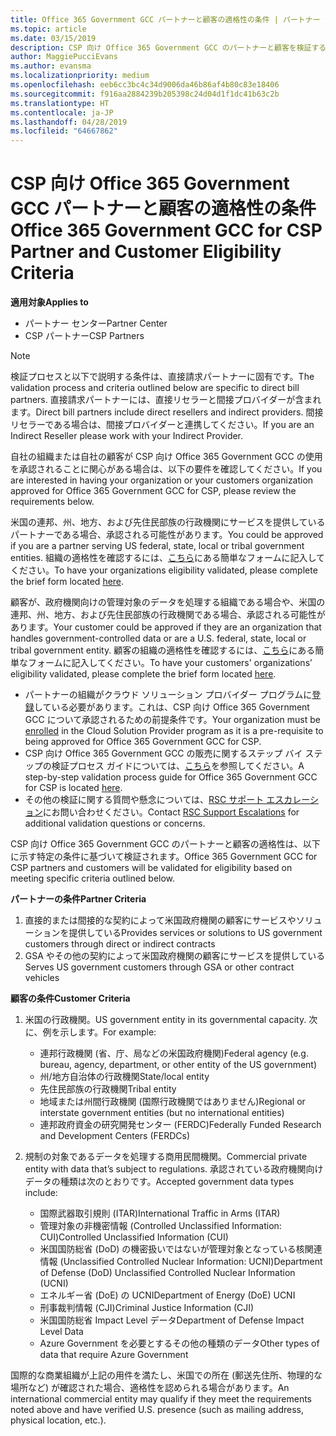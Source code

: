 ```yaml
---
title: Office 365 Government GCC パートナーと顧客の適格性の条件 | パートナー センター
ms.topic: article
ms.date: 03/15/2019
description: CSP 向け Office 365 Government GCC のパートナーと顧客を検証するための手順です。
author: MaggiePucciEvans
ms.author: evansma
ms.localizationpriority: medium
ms.openlocfilehash: eeb6cc3bc4c34d9006da46b86af4b80c83e18406
ms.sourcegitcommit: f916aa2884239b205398c24d04d1f1dc41b63c2b
ms.translationtype: HT
ms.contentlocale: ja-JP
ms.lasthandoff: 04/28/2019
ms.locfileid: "64667862"
---
```

# <a name="office-365-government-gcc-for-csp-partner-and-customer-eligibility-criteria"></a><span data-ttu-id="ef2a1-103">CSP 向け Office 365 Government GCC パートナーと顧客の適格性の条件</span><span class="sxs-lookup"><span data-stu-id="ef2a1-103">Office 365 Government GCC for CSP Partner and Customer Eligibility Criteria</span></span>

<span data-ttu-id="ef2a1-104">**適用対象**</span><span class="sxs-lookup"><span data-stu-id="ef2a1-104">**Applies to**</span></span>

-  <span data-ttu-id="ef2a1-105">パートナー センター</span><span class="sxs-lookup"><span data-stu-id="ef2a1-105">Partner Center</span></span>
-  <span data-ttu-id="ef2a1-106">CSP パートナー</span><span class="sxs-lookup"><span data-stu-id="ef2a1-106">CSP Partners</span></span>

>[!NOTE]
><span data-ttu-id="ef2a1-107">検証プロセスと以下で説明する条件は、直接請求パートナーに固有です。</span><span class="sxs-lookup"><span data-stu-id="ef2a1-107">The validation process and criteria outlined below are specific to direct bill partners.</span></span> <span data-ttu-id="ef2a1-108">直接請求パートナーには、直接リセラーと間接プロバイダーが含まれます。</span><span class="sxs-lookup"><span data-stu-id="ef2a1-108">Direct bill partners include direct resellers and indirect providers.</span></span>  <span data-ttu-id="ef2a1-109">間接リセラーである場合は、間接プロバイダーと連携してください。</span><span class="sxs-lookup"><span data-stu-id="ef2a1-109">If you are an Indirect Reseller please work with your Indirect Provider.</span></span> 

<span data-ttu-id="ef2a1-110">自社の組織または自社の顧客が CSP 向け Office 365 Government GCC の使用を承認されることに関心がある場合は、以下の要件を確認してください。</span><span class="sxs-lookup"><span data-stu-id="ef2a1-110">If you are interested in having your organization or your customers organization approved for Office 365 Government GCC for CSP, please review the requirements below.</span></span>

<span data-ttu-id="ef2a1-111">米国の連邦、州、地方、および先住民部族の行政機関にサービスを提供しているパートナーである場合、承認される可能性があります。</span><span class="sxs-lookup"><span data-stu-id="ef2a1-111">You could be approved if you are a partner serving US federal, state, local or tribal government entities.</span></span> <span data-ttu-id="ef2a1-112">組織の適格性を確認するには、[こちら](https://products.office.com/government/eligibility-validation?ReqType=CSPPartner)にある簡単なフォームに記入してください。</span><span class="sxs-lookup"><span data-stu-id="ef2a1-112">To have your organizations eligibility validated, please complete the brief form located [here](https://products.office.com/government/eligibility-validation?ReqType=CSPPartner).</span></span>

<span data-ttu-id="ef2a1-113">顧客が、政府機関向けの管理対象のデータを処理する組織である場合や、米国の連邦、州、地方、および先住民部族の行政機関である場合、承認される可能性があります。</span><span class="sxs-lookup"><span data-stu-id="ef2a1-113">Your customer could be approved if they are an organization that handles government-controlled data or are a U.S. federal, state, local or tribal government entity.</span></span> <span data-ttu-id="ef2a1-114">顧客の組織の適格性を確認するには、[こちら](https://products.office.com/government/eligibility-validation?ReqType=CSPCustomer)にある簡単なフォームに記入してください。</span><span class="sxs-lookup"><span data-stu-id="ef2a1-114">To have your customers' organizations’ eligibility validated, please complete the brief form located [here](https://products.office.com/government/eligibility-validation?ReqType=CSPCustomer).</span></span> 

-   <span data-ttu-id="ef2a1-115">パートナーの組織がクラウド ソリューション プロバイダー プログラムに[登録](https://partnercenter.microsoft.com/partner/cloud-solution-provider)している必要があります。これは、CSP 向け Office 365 Government GCC について承認されるための前提条件です。</span><span class="sxs-lookup"><span data-stu-id="ef2a1-115">Your organization must be [enrolled](https://partnercenter.microsoft.com/partner/cloud-solution-provider) in the Cloud Solution Provider program as it is a pre-requisite to being approved for Office 365 Government GCC for CSP.</span></span>
-   <span data-ttu-id="ef2a1-116">CSP 向け Office 365 Government GCC の販売に関するステップ バイ ステップの検証プロセス ガイドについては、[こちら](https://go.microsoft.com/fwlink/?linkid=2007323)を参照してください。</span><span class="sxs-lookup"><span data-stu-id="ef2a1-116">A step-by-step validation process guide for Office 365 Government GCC for CSP is located [here](https://go.microsoft.com/fwlink/?linkid=2007323).</span></span>
-   <span data-ttu-id="ef2a1-117">その他の検証に関する質問や懸念については、[RSC サポート エスカレーション](mailto:usgcce@microsoft.com)にお問い合わせください。</span><span class="sxs-lookup"><span data-stu-id="ef2a1-117">Contact [RSC Support Escalations](mailto:usgcce@microsoft.com) for additional validation questions or concerns.</span></span>

<span data-ttu-id="ef2a1-118">CSP 向け Office 365 Government GCC のパートナーと顧客の適格性は、以下に示す特定の条件に基づいて検証されます。</span><span class="sxs-lookup"><span data-stu-id="ef2a1-118">Office 365 Government GCC for CSP partners and customers will be validated for eligibility based on meeting specific criteria outlined below.</span></span>

<span data-ttu-id="ef2a1-119">**パートナーの条件**</span><span class="sxs-lookup"><span data-stu-id="ef2a1-119">**Partner Criteria**</span></span>
1.  <span data-ttu-id="ef2a1-120">直接的または間接的な契約によって米国政府機関の顧客にサービスやソリューションを提供している</span><span class="sxs-lookup"><span data-stu-id="ef2a1-120">Provides services or solutions to US government customers through direct or indirect contracts</span></span>
2.  <span data-ttu-id="ef2a1-121">GSA やその他の契約によって米国政府機関の顧客にサービスを提供している</span><span class="sxs-lookup"><span data-stu-id="ef2a1-121">Serves US government customers through GSA or other contract vehicles</span></span>

<span data-ttu-id="ef2a1-122">**顧客の条件**</span><span class="sxs-lookup"><span data-stu-id="ef2a1-122">**Customer Criteria**</span></span>
1.  <span data-ttu-id="ef2a1-123">米国の行政機関。</span><span class="sxs-lookup"><span data-stu-id="ef2a1-123">US government entity in its governmental capacity.</span></span> <span data-ttu-id="ef2a1-124">次に、例を示します。</span><span class="sxs-lookup"><span data-stu-id="ef2a1-124">For example:</span></span>
 
    -  <span data-ttu-id="ef2a1-125">連邦行政機関 (省、庁、局などの米国政府機関)</span><span class="sxs-lookup"><span data-stu-id="ef2a1-125">Federal agency (e.g. bureau, agency, department, or other entity of the US government)</span></span>
    -   <span data-ttu-id="ef2a1-126">州/地方自治体の行政機関</span><span class="sxs-lookup"><span data-stu-id="ef2a1-126">State/local entity</span></span> 
    -   <span data-ttu-id="ef2a1-127">先住民部族の行政機関</span><span class="sxs-lookup"><span data-stu-id="ef2a1-127">Tribal entity</span></span>
    -   <span data-ttu-id="ef2a1-128">地域または州間行政機関 (国際行政機関ではありません)</span><span class="sxs-lookup"><span data-stu-id="ef2a1-128">Regional or interstate government entities (but no international entities)</span></span>
    -   <span data-ttu-id="ef2a1-129">連邦政府資金の研究開発センター (FERDC)</span><span class="sxs-lookup"><span data-stu-id="ef2a1-129">Federally Funded Research and Development Centers (FERDCs)</span></span>

2.  <span data-ttu-id="ef2a1-130">規制の対象であるデータを処理する商用民間機関。</span><span class="sxs-lookup"><span data-stu-id="ef2a1-130">Commercial private entity with data that’s subject to regulations.</span></span> <span data-ttu-id="ef2a1-131">承認されている政府機関向けデータの種類は次のとおりです。</span><span class="sxs-lookup"><span data-stu-id="ef2a1-131">Accepted government data types include:</span></span> 
    -   <span data-ttu-id="ef2a1-132">国際武器取引規則 (ITAR)</span><span class="sxs-lookup"><span data-stu-id="ef2a1-132">International Traffic in Arms (ITAR)</span></span>
    -   <span data-ttu-id="ef2a1-133">管理対象の非機密情報 (Controlled Unclassified Information: CUI)</span><span class="sxs-lookup"><span data-stu-id="ef2a1-133">Controlled Unclassified Information (CUI)</span></span>
    -   <span data-ttu-id="ef2a1-134">米国国防総省 (DoD) の機密扱いではないが管理対象となっている核関連情報 (Unclassified Controlled Nuclear Information: UCNI)</span><span class="sxs-lookup"><span data-stu-id="ef2a1-134">Department of Defense (DoD) Unclassified Controlled Nuclear Information (UCNI)</span></span>
    -   <span data-ttu-id="ef2a1-135">エネルギー省 (DoE) の UCNI</span><span class="sxs-lookup"><span data-stu-id="ef2a1-135">Department of Energy (DoE) UCNI</span></span>
    -   <span data-ttu-id="ef2a1-136">刑事裁判情報 (CJI)</span><span class="sxs-lookup"><span data-stu-id="ef2a1-136">Criminal Justice Information (CJI)</span></span>
    -   <span data-ttu-id="ef2a1-137">米国国防総省 Impact Level データ</span><span class="sxs-lookup"><span data-stu-id="ef2a1-137">Department of Defense Impact Level Data</span></span>
    -   <span data-ttu-id="ef2a1-138">Azure Government を必要とするその他の種類のデータ</span><span class="sxs-lookup"><span data-stu-id="ef2a1-138">Other types of data that require Azure Government</span></span>

<span data-ttu-id="ef2a1-139">国際的な商業組織が上記の用件を満たし、米国での所在 (郵送先住所、物理的な場所など) が確認された場合、適格性を認められる場合があります。</span><span class="sxs-lookup"><span data-stu-id="ef2a1-139">An international commercial entity may qualify if they meet the requirements noted above and have verified U.S. presence (such as mailing address, physical location, etc.).</span></span>

